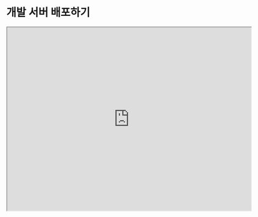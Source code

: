# 개발 서버 배포하기

<iframe src="https://drive.google.com/file/d/1nC3gm5hFEOTNlxrhWFRgkcd7sG4I8J73/preview" width="640" height="480"></iframe>
